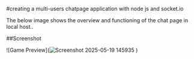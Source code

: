 #creating a multi-users chatpage application with node js and socket.io

The below image shows the overview and functioning of the chat page in local host..

##Screenshot

![Game Preview](![Screenshot 2025-05-19 145935](https://github.com/user-attachments/assets/ab7975de-8bf1-405b-ab37-9de0ff46c807)
)
